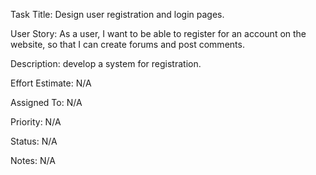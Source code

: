 Task Title: Design user registration and login pages.

User Story: As a user, I want to be able to register for an account on the website, so that I
can create forums and post comments.

Description: develop a system for registration.

Effort Estimate: N/A

Assigned To: N/A

Priority: N/A

Status: N/A

Notes: N/A

